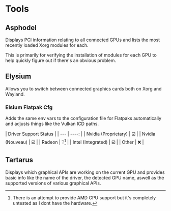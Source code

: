 # Tools
## Asphodel
Displays PCI information relating to all connected GPUs and lists the most recently loaded Xorg modules for each.

This is primarily for verifying the installation of modules for each GPU to help quickly figure out if there's an obvious problem.

## Elysium
Allows you to switch between connected graphics cards both on Xorg and Wayland.
### Elsium Flatpak Cfg
Adds the same env vars to the configuration file for Flatpaks automatically and adjusts things like the Vulkan ICD paths.

| Driver Support Status |
| --- | ----: |
| Nvidia (Proprietary) | ☑️ |
| Nvidia (Nouveau) | ☑️ |
| Radeon | ❔[^1] |
| Intel (Integrated) | ☑️ |
| Other | ❌ |
[^1]: There is an attempt to provide AMD GPU support but it's completely untested as I dont have the hardware.

## Tartarus
Displays which graphical APIs are working on the current GPU and provides basic info like the name of the driver, the detected GPU name, aswell as the supported versions of various graphical APIs.